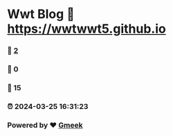 # Wwt Blog :link: https://wwtwwt5.github.io 
### :page_facing_up: [2](https://wwtwwt5.github.io/tag.html) 
### :speech_balloon: 0 
### :hibiscus: 15 
### :alarm_clock: 2024-03-25 16:31:23 
### Powered by :heart: [Gmeek](https://github.com/Meekdai/Gmeek)

